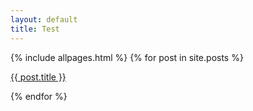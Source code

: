 ```yaml
---
layout: default
title: Test
---
```


<div>
  {% include allpages.html %}
  {% for post in site.posts %}
  <span><p><a href="{{ post.url }}">{{ post.title }}</a></p></span>
  {% endfor %}
</div>
